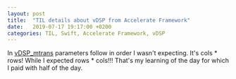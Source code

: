 ```yaml
---
layout: post
title:  "TIL details about vDSP from Accelerate Framework"
date:   2019-07-17 19:17:00 +0200
categories: TIL, Swift, Accelerate Framework, vDSP
---
```

In [vDSP_mtrans](https://developer.apple.com/documentation/accelerate/1449988-vdsp_mtrans?language=objc) parameters follow in order I wasn't expecting. It's cols * rows! While I expected rows * cols!!! That's my learning of the day for which I paid with half of the day.
